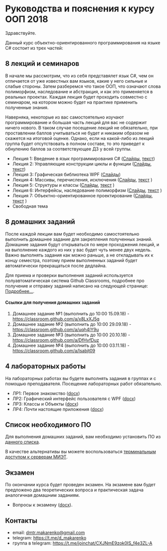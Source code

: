 Руководства и пояснения к курсу ООП 2018
========================================

Здравствуйте.

Данный курс объектно-ориентированного программирования на языке C# состоит из трех частей:

8 лекций и семинаров
--------------------
 В начале мы рассмотрим, что из себя представялет язык C#, чем он отличается от уже известных вам языков, какие у него сильные и слабые стороны. Затем разберемся
 что такое ООП, что означают слова полиморфизм, наследование и абстракция, и как это применяется в реальных проектах.
Каждая лекция будет проходить совместно с семинаром, на котором можно будет на практике применить полученные знания.

Наверняка, некоторые из вас самостоятельно изучают программирование и большая часть лекций для вас не содержит ничего нового. В таком случае посещение лекций не обязательно, при проставлении баллов учитываться не будет и никаким образом не скажется на итоговой оценке. Однако, если на какой-либо из лекций группа будет отсутствовать в полном составе, то это приведет к обнулению баллов за соответствующее ДЗ у всей группы.

* Лекция 1: Введение в язык программирования C# ([Слайды](lectures/lecture1.pdf), [текст](lectures/lecture1.docx))
* Лекция 2: Управляющие конструкции циклы и функции ([Слайды](lectures/lecture2.pdf), [текст](lectures/lecture2.docx))
* Лекция 3: Графическая библиотека WPF ([Слайды](lectures/lecture3.pdf))
* Лекция 4: Массивы, перечисления, исключения ([Слайды](lectures/lecture4.pdf), [текст](lectures/lecture4.docx) )
* Лекция 5: Структуры и классы ([Слайды](lectures/lecture5.pdf), [текст](lectures/lecture5.docx) )
* Лекция 6: Интерфейсы, наследование полиморфизм ([Слайды](lectures/lecture6.pdf), [текст](lectures/lecture6.docx) )
* Лекция 7: Объектно-ориентированное проектирование ([Слайды](lectures/lecture7.pdf), [текст](lectures/lecture7.docx) )
* Свободная тема


8 домашних заданий
-------------------------------------
После каждой лекции вам будет необходимо самостоятельно выполнить домашнее задание для закрепления полученных знаний. Домашние задания будут открываться по мере проходжения лекций, и на выполнение каждого из них у вас будет чуть менее двух недель. Важно выполнять задания как можно раньше, а не откладывать их к концу семестра, поэтому прием выполненных заданий будет автоматически прекращаться после дедлайна.

Для приема и проверки выполнения заданий используется полуавтоматическая система Github Classrooms, подробнее про получение и отправку заданий написано на следующей странице:  [Подробнее...](using%20GitHub%20and%20home%20assignments.md).

#### Ссылки для получения домашних заданий

1. Домашнее задание №1 (выполнить до 10:00 15.09.18) - https://classroom.github.com/a/x8LxXJ5q
1. Домашнее задание №2 (выполнить до 10:00 29.09.18) - https://classroom.github.com/a/uqh4IY9u
1. Домашнее задание №3 (выполнить до 10:00 20.10.18) - https://classroom.github.com/a/DfHvfDuz
1. Домашнее задание №4 (выполнить до 10:00 03.11.18) - https://classroom.github.com/a/lsabjt09

4 лабораторных работы
-------------------

На лабораторных работах вы будете выполнять задания в группах и с помощью преподавателя. Посещение лабораторных работ обязательно.

* ЛР1: Первое знакомство ([docx](labs/lab1.docx))
* ЛР2: Графический интерфейс пользователя с WPF ([docx](labs/lab2.docx))
* ЛР3: Классы и Объекты ([docx](labs/lab3.docx))
* ЛР4: *Почти* настоящие приложения ([docx](labs/lab4.docx))


Список необходимого ПО
----------------------

Для выполнения домашних заданий, вам необходимо установить ПО из [данного списка](software.md).

В качестве альтернативы вы можете воспользоваться [терминальным доступом к серверам МИЭТ](remote%20desktop.md).


Экзамен
-------
По окончании курса будет проведен экзамен. На экзамене вам будет предложено два теоретических вопроса и практическая задача аналогичная домашним заданиям.

* Вопросы к экзамену ([docx](Вопросы%20к%20экзамену.docx)).


Контакты
--------

* email: dmtr.makarenko@gmail.com
* telegram: https://t.me/d_makarenko
* группа в telegram: https://t.me/joinchat/CXJNmE9zok0IS_f4e3ZL-A
